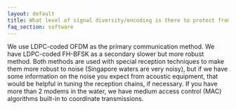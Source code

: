 ```yaml
---
layout: default
title: What level of signal diversity/encoding is there to protect from interference from other acoustic equipment? (i.e. what’s the chip length of the encoding and how many channels are therefore available without interference).
faq_section: software
---
```


We use LDPC-coded OFDM as the primary communication method. We have LDPC-coded FH-BFSK as a secondary slower but more robust method. Both methods are used with special reception techniques to make them more robust to noise (Singapore waters are very noisy), but if we have some information on the noise you expect from acoustic equipment, that would be helpful in tuning the reception chains, if necessary. If you have more than 2 modems in the water, we have medium access control (MAC) algorithms built-in to coordinate transmissions.